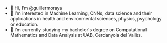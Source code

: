 - 👋 Hi, I’m @guillermoraya
- 👀 I’m interested in Machine Learning, CNNs, data science and their applications in health and environmental sciences, physics, psychology or education.
- 🌱 I’m currently studying my bachelor's degree on Computational Mathematics and Data Analysis at UAB, Cerdanyola del Vallès.

<!---
guillermoraya/guillermoraya is a ✨ special ✨ repository because its `README.md` (this file) appears on your GitHub profile.
You can click the Preview link to take a look at your changes.
--->
